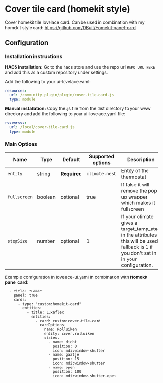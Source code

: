 # Cover tile card (homekit style)
Cover homekit tile lovelace card.
Can be used in combination with my homekit style card: https://github.com/DBuit/Homekit-panel-card


## Configuration

### Installation instructions

**HACS installation:**
Go to the hacs store and use the repo url `REPO URL HERE` and add this as a custom repository under settings.

Add the following to your ui-lovelace.yaml:
```yaml
resources:
  url: /community_plugin/plugin/cover-tile-card.js
  type: module
```

**Manual installation:**
Copy the .js file from the dist directory to your www directory and add the following to your ui-lovelace.yaml file:

```yaml
resources:
  url: /local/cover-tile-card.js
  type: module
```

### Main Options

| Name | Type | Default | Supported options | Description |
| -------------- | ----------- | ------------ | ------------------------------------------------ | --------------------------------------------------------------------------------------------------------------------------------------------------------------------------------------------------------------------------------------------------------------------------------------------------------------------------------------------- |
| `entity` | string | **Required** | `climate.nest` | Entity of the thermostat |
| `fullscreen` | boolean | optional| true | If false it will remove the pop-up wrapper which makes it fullscreen |
| `stepSize` | number | optional| 1 | If your climate gives a target_temp_step in the attributes this will be used, fallback is 1 if you don't set in in your configuration. |


Example configuration in lovelace-ui.yaml in combination with **Homekit panel card**:
```
  - title: "Home"
    panel: true
    cards:
      - type: "custom:homekit-card"
        entities:
          - title: Luxaflex
            entities:
              - card: custom:cover-tile-card
                cardOptions:
                  name: Rolluiken
                  entity: cover.rolluiken
                  states: 
                    - name: dicht
                      position: 0
                      icon: mdi:window-shutter
                    - name: gaatje
                      position: 15
                      icon: mdi:window-shutter
                    - name: open
                      position: 100
                      icon: mdi:window-shutter-open
```
